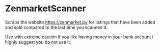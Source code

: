# ZenmarketScanner

Scraps the website https://zenmarket.jp/
for listings that have been added and sold
compared to the last time you scanned it.

Use with extreme caution
if you like having money in your bank account
i highly suggest you do not use it.
